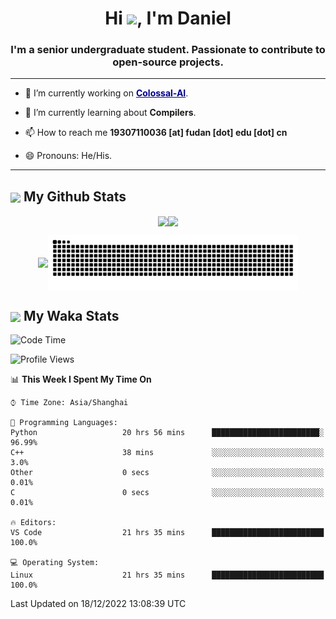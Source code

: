 

<h1 align="center">Hi <a href="https://super-dainiu.github.io"><img src="https://media.giphy.com/media/hvRJCLFzcasrR4ia7z/giphy.gif" width="35px"></a>, I'm Daniel</h1>
<h3 align="center">I'm a senior undergraduate student. Passionate to contribute to open-source projects.</h3>

---

- 🔭 I’m currently working on <strong><a href="https://colossalai.org/" style="color: darkblue">Colossal-AI</a></strong>.

- 🌱 I’m currently learning about **Compilers**.

- 📫 How to reach me **19307110036 [at] fudan [dot] edu [dot] cn**

- 😄 Pronouns: He/His.


---

<h2><img src="https://emojis.slackmojis.com/emojis/images/1579216111/7550/pikachu_wave.gif?1579216111" align="center" width="28" /> My Github Stats</h2>

<p align="center"><img align="center" src = "https://github-readme-stats.vercel.app/api?username=super-dainiu&show_icons=true&count_private=true&theme=maroongold&hide=issues&line_height=30" width="400px"><img align="center" src = "https://github-readme-streak-stats.herokuapp.com/?user=super-dainiu&theme=maroongold" width="400px"></p>

<p align="center"><img align="center" width="400px" src="https://github-readme-stats.vercel.app/api/top-langs/?username=super-dainiu&layout=compact&theme=maroongold&hide=html,tex,jupyter%20notebook"><img align="center" width="400px" src="https://github.com/super-dainiu/super-dainiu/blob/output/github-contribution-grid-snake.svg"></p>

<h2><img src="https://emojis.slackmojis.com/emojis/images/1579216111/7550/pikachu_wave.gif?1579216111" align="center" width="28" /> My Waka Stats</h2>

<!--START_SECTION:waka-->
![Code Time](http://img.shields.io/badge/Code%20Time-110%20hrs%2055%20mins-blue)

![Profile Views](http://img.shields.io/badge/Profile%20Views-5-blue)

📊 **This Week I Spent My Time On** 

```text
⌚︎ Time Zone: Asia/Shanghai

💬 Programming Languages: 
Python                   20 hrs 56 mins      ████████████████████████░   96.99% 
C++                      38 mins             ░░░░░░░░░░░░░░░░░░░░░░░░░   3.0% 
Other                    0 secs              ░░░░░░░░░░░░░░░░░░░░░░░░░   0.01% 
C                        0 secs              ░░░░░░░░░░░░░░░░░░░░░░░░░   0.01%

🔥 Editors: 
VS Code                  21 hrs 35 mins      █████████████████████████   100.0%

💻 Operating System: 
Linux                    21 hrs 35 mins      █████████████████████████   100.0%

```


 Last Updated on 18/12/2022 13:08:39 UTC
<!--END_SECTION:waka-->
